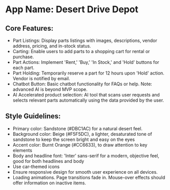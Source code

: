 # **App Name**: Desert Drive Depot

## Core Features:

- Part Listings: Display parts listings with images, descriptions, vendor address, pricing, and in-stock status.
- Carting: Enable users to add parts to a shopping cart for rental or purchase.
- Part Actions: Implement 'Rent,' 'Buy,' 'In Stock,' and 'Hold' buttons for each part.
- Part Holding: Temporarily reserve a part for 12 hours upon 'Hold' action. Vendor is notified by email.
- Chatbot Button: Basic chatbot functionality for FAQs or help. Note: advanced AI is beyond MVP scope.
- AI Accelerated product selection: AI tool that scans user requests and selects relevant parts automatically using the data provided by the user.

## Style Guidelines:

- Primary color: Sandstone (#DBC1AC) for a natural desert feel.
- Background color: Beige (#F5F5DC), a lighter, desaturated tone of sandstone to keep the screen bright and easy on the eyes
- Accent color: Burnt Orange (#CC6633), to draw attention to key elements
- Body and headline font: 'Inter' sans-serif for a modern, objective feel, good for both headlines and body
- Use car-themed icons
- Ensure responsive design for smooth user experience on all devices.
- Loading animations. Page transitions fade in. Mouse-over effects should offer information on inactive items.